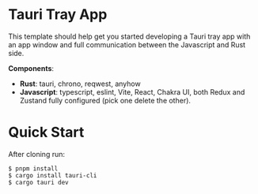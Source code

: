 # Tauri Tray App

This template should help get you started developing a Tauri tray app with an app window and full communication between the Javascript and Rust side.

**Components**:

* **Rust**: tauri, chrono, reqwest, anyhow
* **Javascript**: typescript, eslint, Vite, React, Chakra UI, both Redux and Zustand fully configured (pick one delete the other).

# Quick Start

After cloning run:

```
$ pnpm install
$ cargo install tauri-cli
$ cargo tauri dev
```


